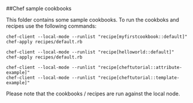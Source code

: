 ##Chef sample cookbooks

This folder contains some sample cookbooks.
To run the cookboks and recipes use the following commands:

	chef-client --local-mode --runlist "recipe[myfirstcookbook::default]"
	chef-apply recipes/default.rb 

	chef-client --local-mode --runlist "recipe[helloworld::default]"
	chef-apply recipes/default.rb
	
	chef-client --local-mode --runlist "recipe[cheftutorial::attribute-example]"
	chef-client --local-mode --runlist "recipe[cheftutorial::template-example]"
Please note that the cookbooks / recipes are run against the local node.
